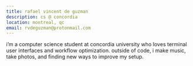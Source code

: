 ```yaml
---
title: rafael vincent de guzman
description: cs @ concordia
location: montreal, qc
email: rvdeguzman@protonmail.com
---
```

i’m a computer science student at concordia university who loves terminal user interfaces and workflow optimization. outside of code, i make music, take photos, and finding new ways to improve my setup.
